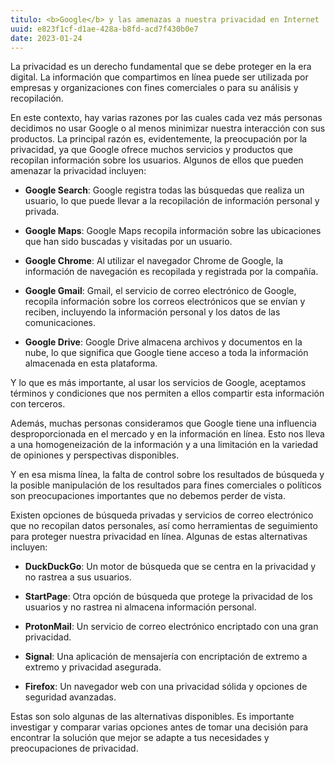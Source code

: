 ```yaml
---
titulo: <b>Google</b> y las amenazas a nuestra privacidad en Internet
uuid: e823f1cf-d1ae-428a-b8fd-acd7f430b0e7
date: 2023-01-24
---
```


La privacidad es un derecho fundamental que se debe proteger en la era digital. La información que compartimos en línea puede ser utilizada por empresas y organizaciones con fines comerciales o para su análisis y recopilación.

En este contexto, hay varias razones por las cuales cada vez más personas decidimos no usar Google o al menos minimizar nuestra interacción con sus productos. La principal razón es, evidentemente, la preocupación por la privacidad, ya que Google ofrece muchos servicios y productos que recopilan información sobre los usuarios. Algunos de ellos que pueden amenazar la privacidad incluyen:

- **Google Search**: Google registra todas las búsquedas que realiza un usuario, lo que puede llevar a la recopilación de información personal y privada.

- **Google Maps**: Google Maps recopila información sobre las ubicaciones que han sido buscadas y visitadas por un usuario.

- **Google Chrome**: Al utilizar el navegador Chrome de Google, la información de navegación es recopilada y registrada por la compañía.

- **Google Gmail**: Gmail, el servicio de correo electrónico de Google, recopila información sobre los correos electrónicos que se envían y reciben, incluyendo la información personal y los datos de las comunicaciones.

- **Google Drive**: Google Drive almacena archivos y documentos en la nube, lo que significa que Google tiene acceso a toda la información almacenada en esta plataforma.

Y lo que es más importante, al usar los servicios de Google, aceptamos términos y condiciones que nos permiten a ellos compartir esta información con terceros.

Además, muchas personas consideramos que Google tiene una influencia desproporcionada en el mercado y en la información en línea. Esto nos lleva a una homogeneización de la información y a una limitación en la variedad de opiniones y perspectivas disponibles.

Y en esa misma línea, la falta de control sobre los resultados de búsqueda y la posible manipulación de los resultados para fines comerciales o políticos son preocupaciones importantes que no debemos perder de vista.

Existen opciones de búsqueda privadas y servicios de correo electrónico que no recopilan datos personales, así como herramientas de seguimiento para proteger nuestra privacidad en línea. Algunas de estas alternativas incluyen:

- **DuckDuckGo**: Un motor de búsqueda que se centra en la privacidad y no rastrea a sus usuarios.

- **StartPage**: Otra opción de búsqueda que protege la privacidad de los usuarios y no rastrea ni almacena información personal.

- **ProtonMail**: Un servicio de correo electrónico encriptado con una gran privacidad.

- **Signal**: Una aplicación de mensajería con encriptación de extremo a extremo y privacidad asegurada.

- **Firefox**: Un navegador web con una privacidad sólida y opciones de seguridad avanzadas.

Estas son solo algunas de las alternativas disponibles. Es importante investigar y comparar varias opciones antes de tomar una decisión para encontrar la solución que mejor se adapte a tus necesidades y preocupaciones de privacidad.
